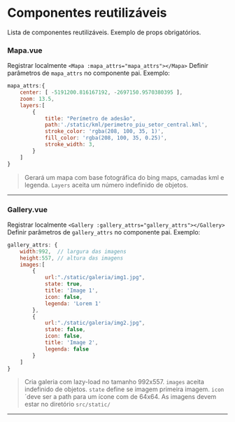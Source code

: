 # Componentes reutilizáveis
Lista de componentes reutilizáveis. Exemplo de props obrigatórios.
### Mapa.vue 
Registrar localmente `<Mapa :mapa_attrs="mapa_attrs"></Mapa>`
Definir parâmetros de `mapa_attrs` no componente pai. Exemplo:
``` Javascript
mapa_attrs:{
	center: [ -5191200.816167192, -2697150.9570380395 ],
	zoom: 13.5,
	layers:[
		{
			title: "Perímetro de adesão", 
			path:'./static/kml/perimetro_piu_setor_central.kml',
			stroke_color: 'rgba(208, 100, 35, 1)',
			fill_color: 'rgba(208, 100, 35, 0.25)',
			stroke_width: 3,
		}
	]
}
```
> Gerará um mapa com base fotográfica do bing maps, camadas kml e legenda. `Layers` aceita um número indefinido de objetos.
___

### Gallery.vue 
Registrar localmente `<Gallery :gallery_attrs="gallery_attrs"></Gallery>`
Definir parâmetros de `gallery_attrs` no componente pai. Exemplo:
``` Javascript
gallery_attrs: {
	width:992,  // largura das imagens
	height:557, // altura das imagens
	images:[
		{
			url:"./static/galeria/img1.jpg", 
			state: true,
			title: 'Image 1',
			icon: false,
			legenda: 'Lorem 1'
		},
		{
			url:"./static/galeria/img2.jpg", 
			state: false, 
			icon: false,
			title: 'Image 2',
			legenda: false
		}
	]
}
```
> Cria galeria com lazy-load no tamanho 992x557. `images` aceita indefinido de objetos. `state` define se imagem primeira imagem. `icon` ´deve ser a path para um ícone com de 64x64. As imagens devem estar no diretório `src/static/` 
___